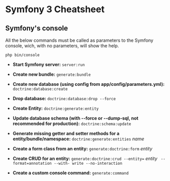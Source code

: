 Symfony 3 Cheatsheet
====================

Symfony's console
-----------------

All the below commands must be called as parameters to the Symfony console, wich, with no parameters, will show the help.

`php bin/console`

- **Start Symfony server:** `server:run`

- **Create new bundle:** `generate:bundle`

- **Create new database (using config from app/config/parameters.yml):** `doctrine:database:create`

- **Drop database:** `doctrine:database:drop --force`

- **Create Entity:** `doctrine:generate:entity`

- **Update database schema (with --force or --dump-sql, not recommended for production):** `doctrine:schema:update`

- **Generate missing getter and setter methods for a entity/bundle/namespace:** `doctrine:generate:entities` *name*

- **Create a form class from an entity:** `generate:doctrine:form` *entity*

- **Create CRUD for an entity:** `generate:doctrine:crud --entity=` *entity* ` --format=annotation --with-
write --no-interaction`

- **Create a custom console command:** `generate:command`
